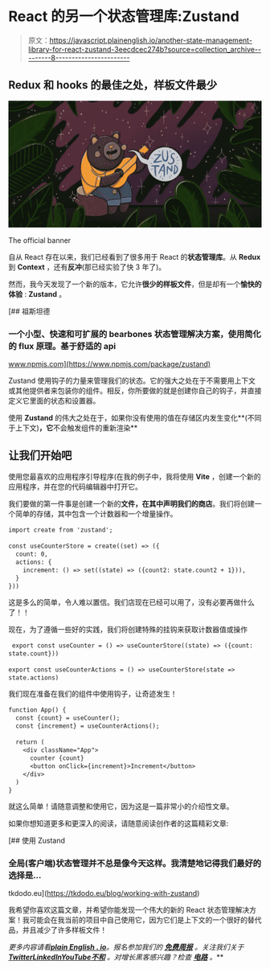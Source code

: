 # React 的另一个状态管理库:Zustand

> 原文：<https://javascript.plainenglish.io/another-state-management-library-for-react-zustand-3eecdcec274b?source=collection_archive---------8----------------------->

## Redux 和 hooks 的最佳之处，样板文件最少

![](img/e1e31d0bbcb13f6c30915ef41453d406.png)

The official banner

自从 React 存在以来，我们已经看到了很多用于 React 的**状态管理库**。从 **Redux** 到 **Context** ，还有**反冲**(那已经实验了快 3 年了)。

然而，我今天发现了一个新的版本，它允许**很少的样板文件**，但是却有一个**愉快的体验** : **Zustand** 。

[](https://www.npmjs.com/package/zustand) [## 祖斯坦德

### 一个小型、快速和可扩展的 bearbones 状态管理解决方案，使用简化的 flux 原理。基于舒适的 api

www.npmjs.com](https://www.npmjs.com/package/zustand) 

Zustand 使用钩子的力量来管理我们的状态。它的强大之处在于不需要用上下文或其他提供者来包装你的组件。相反，你所要做的就是创建你自己的钩子，并直接定义它里面的状态和设置器。

使用 **Zustand** 的伟大之处在于，如果你没有使用的值在存储区内发生变化**(不同于上下文)**，它**不会触发组件的重新渲染**

## 让我们开始吧

使用您最喜欢的应用程序引导程序(在我的例子中，我将使用 **Vite** ，创建一个新的应用程序，并在您的代码编辑器中打开它。

我们要做的第一件事是创建一个新的**文件，在其中声明我们的商店**。我们将创建一个简单的存储，其中包含一个计数器和一个增量操作。

```
import create from 'zustand';

const useCounterStore = create((set) => ({
  count: 0,
  actions: {
    increment: () => set((state) => ({count2: state.count2 + 1})),
  }
}))
```

这是多么的简单，令人难以置信。我们店现在已经可以用了，没有必要再做什么了！！

现在，为了遵循一些好的实践，我们将创建特殊的挂钩来获取计数器值或操作

```
 export const useCounter = () => useCounterStore((state) => ({count: state.count}))

export const useCounterActions = () => useCounterStore(state => state.actions)
```

我们现在准备在我们的组件中使用钩子，让奇迹发生！

```
function App() {
  const {count} = useCounter();
  const {increment} = useCounterActions();

  return (
    <div className="App">
      counter {count}
      <button onClick={increment}>Increment</button>
    </div>
  )
}
```

就这么简单！请随意调整和使用它，因为这是一篇非常小的介绍性文章。

如果你想知道更多和更深入的阅读，请随意阅读创作者的这篇精彩文章:

[](https://tkdodo.eu/blog/working-with-zustand) [## 使用 Zustand

### 全局(客户端)状态管理并不总是像今天这样。我清楚地记得我们最好的选择是…

tkdodo.eu](https://tkdodo.eu/blog/working-with-zustand) 

我希望你喜欢这篇文章，并希望你能发现一个伟大的新的 React 状态管理解决方案！我可能会在我当前的项目中自己使用它，因为它们是上下文的一个很好的替代品，并且减少了许多样板文件！

*更多内容请看*[***plain English . io***](https://plainenglish.io/)*。报名参加我们的* [***免费周报***](http://newsletter.plainenglish.io/) *。关注我们关于*[***Twitter***](https://twitter.com/inPlainEngHQ)[***LinkedIn***](https://www.linkedin.com/company/inplainenglish/)*[***YouTube***](https://www.youtube.com/channel/UCtipWUghju290NWcn8jhyAw)*[***不和***](https://discord.gg/GtDtUAvyhW) *。对增长黑客感兴趣？检查* [***电路***](https://circuit.ooo/) *。***